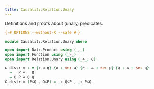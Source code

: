 ```yaml
---
title: Causality.Relation.Unary
---
```


Definitions and proofs about (unary) predicates.

```agda
{-# OPTIONS --without-K --safe #-}

module Causality.Relation.Unary where

open import Data.Product using (_,_)
open import Function using (_∘_)
open import Relation.Unary using (_≐_; ∁)

∁-distr-≐ : ∀ {a p q} {A : Set a} {P : A → Set p} {Q : A → Set q}
  →   P ≐   Q
  → ∁ P ≐ ∁ Q
∁-distr-≐ (P⊆Q , Q⊆P) = _∘ Q⊆P , _∘ P⊆Q
```
